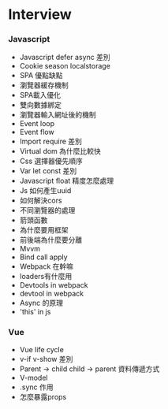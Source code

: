# Interview



### Javascript

* Javascript defer async 差別
* Cookie season localstorage
* SPA 優點缺點
* 瀏覽器緩存機制
* SPA載入優化
* 雙向數據綁定
* 瀏覽器輸入網址後的機制
* Event loop
* Event flow
* Import require 差別
* Virtual dom 為什麼比較快
* Css 選擇器優先順序
* Var let const 差別
* Javascript float 精度怎麼處理
* Js 如何產生uuid
* 如何解決cors
* 不同瀏覽器的處理
* 箭頭函數
* 為什麼要用框架
* 前後端為什麼要分離
* Mvvm
* Bind call apply
* Webpack 在幹嘛
* loaders有什麼用
* Devtools in webpack
* devtool in webpack
* Async 的原理
* 'this' in js

### Vue

* Vue life cycle
* v-if v-show 差別
* Parent -&gt; child child -&gt; parent 資料傳遞方式
* V-model
* .sync 作用
* 怎麼暴露props


